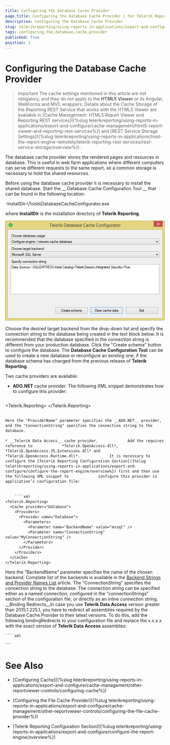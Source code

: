 ```yaml
---
title: Configuring the Database Cache Provider
page_title: Configuring the Database Cache Provider | for Telerik Reporting Documentation
description: Configuring the Database Cache Provider
slug: telerikreporting/using-reports-in-applications/export-and-configure/cache-management/other-reportviewer-controls/configuring-the-database-cache-provider
tags: configuring,the,database,cache,provider
published: True
position: 3
---
```


# Configuring the Database Cache Provider



>important The cache settings mentioned in this article are not obligatory, and they do not apply to the            __HTML5 Viewer__  or its Angular, WebForms and MVC wrappers. Details about the Cache Storage of the Reporting REST           Service that works with the HTML5 Viewer are available in           [Cache Management: HTML5 Report Viewer and Reporting REST services]({%slug telerikreporting/using-reports-in-applications/export-and-configure/cache-management/html5-report-viewer-and-reporting-rest-services%})           and [REST Service Storage Settings]({%slug telerikreporting/using-reports-in-applications/host-the-report-engine-remotely/telerik-reporting-rest-services/rest-service-storage/overview%}).         


The database cache provider stores the rendered pages and resources in database. This is useful in web farm         applications where different computers can serve different requests to the same report, so a common storage is necessary to hold         the shared resources.       

Before using the database cache provider it is necessary to install the shared database. Start the __           Database Cache           Configuration Tool         __ that can be found in the following location:       

-InstallDir-\Tools\DatabaseCacheConfigurator.exe

where __InstallDir__ is the installation directory of __Telerik Reporting__.         

  ![](images/SessionState/sessionmanagement3.png)

Choose the desired target backend from the drop-down list and specify the connection string to the database being created in the text         block below. It is recommended that the database specified in the connection string is different from your production database. Click the         "Create schema" button to configure the database. The __Database Cache Configuration Tool__ can be used to create a new database         or reconfigure an existing one, if the database schema has changed from the previous release of __Telerik Reporting__.       

Two cache providers are available:

* __ADO.NET__ cache provider.             The following XML snippet demonstrates how to configure this provider:           

	
    ````xml
<Telerik.Reporting>
  <Cache provider="ADO.NET">
    <Providers>
      <Provider name="ADO.NET">
        <Parameters>
          <Parameter name="ProviderName" value="System.Data.SqlClient" />
          <Parameter name="ConnectionString" value="MyConnectionString" />
        </Parameters>
      </Provider>
    </Providers>
  </Cache>
</Telerik.Reporting>
````

Here the "ProviderName" parameter specifies the __ADO.NET__ provider, and the "ConnectionString" specifies the connection string to the database.           

* __Telerik Data Access__ cache provider.             Add the requires reference to             *Telerik.OpenAccess.dll*,             *Telerik.OpenAccess.35.Extensions.dll* and             *Telerik.OpenAccess.Runtime.dll*.             It is necessary to configure the [Telerik Reporting Configuration Section]({%slug telerikreporting/using-reports-in-applications/export-and-configure/configure-the-report-engine/overview%}) first and then use the following XML snippet to             configure this provider in application’s configuration file:           

	
    ````xml
<Telerik.Reporting>
  <Cache provider="Database">
    <Providers>
      <Provider name="Database">
        <Parameters>
          <Parameter name="BackendName" value="mssql" />
          <Parameter name="ConnectionString" value="MyConnectionString" />
        </Parameters>
      </Provider>
    </Providers>
  </Cache>
</Telerik.Reporting>
````

Here the "BackendName" parameter specifies the name of the chosen backend. Complete list of the backends is available in the             [Backend Strings and Provider Names List](http://docs.telerik.com/data-access/developers-guide/database-specifics/database-specifics-backend-strings-provider-names-list) article. The "ConnectionString" specifies the connection string to the database.             The connection string can be specified either as a named connection, configured in the "connectionStrings" section of the configuration file, or directly             as an inline connection string.           __Binding Redirects__In case you use __Telerik Data Access__ version greater than 2015.1.225.1, you have to redirect all assemblies required by the Database Cache Provider to their             latest versions. To do this, add the following bindingRedirects to your configuration file and replace the x.x.x.x with the exact version of __Telerik Data Access__ assemblies:           

	
    ````xml
<?xml version="1.0" encoding="utf-8" ?>
<configuration>
  <runtime>
    <assemblyBinding xmlns="urn:schemas-microsoft-com:asm.v1">
      <dependentAssembly>
        <assemblyIdentity name="Telerik.OpenAccess" culture="neutral" publicKeyToken="7ce17eeaf1d59342"/>
        <bindingRedirect oldVersion="0.0.0.0-65535.65535.65535.65535" newVersion="x.x.x.x"/>
      </dependentAssembly>
      <dependentAssembly>
        <assemblyIdentity name="Telerik.OpenAccess.35.Extensions" culture="neutral" publicKeyToken="7ce17eeaf1d59342"/>
        <bindingRedirect oldVersion="0.0.0.0-65535.65535.65535.65535" newVersion="x.x.x.x"/>
      </dependentAssembly>
      <dependentAssembly>
        <assemblyIdentity name="Telerik.OpenAccess.Runtime" culture="neutral" publicKeyToken="7ce17eeaf1d59342"/>
        <bindingRedirect oldVersion="0.0.0.0-65535.65535.65535.65535" newVersion="x.x.x.x"/>
      </dependentAssembly>
    </assemblyBinding>
  </runtime>
</configuration>
````



# See Also


 * [Configuring Cache]({%slug telerikreporting/using-reports-in-applications/export-and-configure/cache-management/other-reportviewer-controls/configuring-cache%})

 * [Configuring the File Cache Provider]({%slug telerikreporting/using-reports-in-applications/export-and-configure/cache-management/other-reportviewer-controls/configuring-the-file-cache-provider%})

 * [Telerik Reporting Configuration Section]({%slug telerikreporting/using-reports-in-applications/export-and-configure/configure-the-report-engine/overview%})
